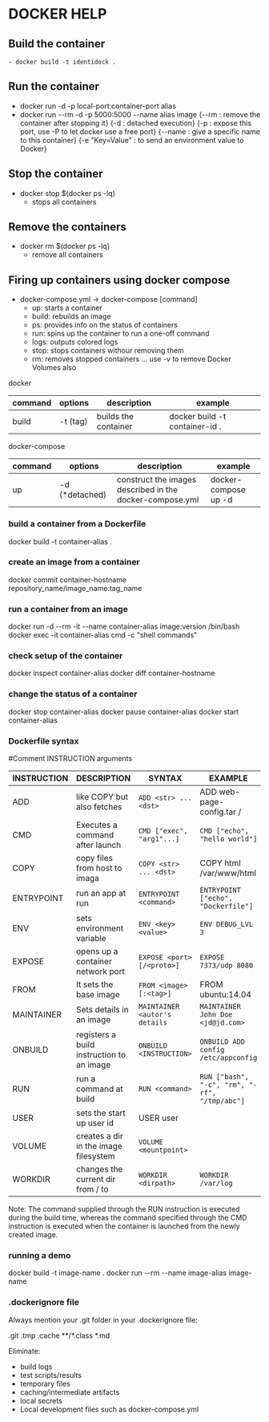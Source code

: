 # DOCKER HELP

## Build the container

    - docker build -t identidock .

## Run the container

- docker run -d -p local-port:container-port alias
- docker run --rm -d -p 5000:5000 --name alias image
        {--rm : remove the container after stopping it}
        {-d : detached execution}
        {-p : expose this port, use -P to let docker use a free port}
        {--name : give a specific name to this container}
        {-e "Key=Value" : to send an environment value to Docker}

## Stop the container

- docker stop $(docker ps -lq)
  - stops all containers

## Remove the containers

- docker rm $(docker ps -lq)
  - remove all containers

## Firing up containers using docker compose

- docker-compose.yml -> docker-compose [command]
  - up: starts a container
  - build: rebuilds an image
  - ps: provides info on the status of containers
  - run: spins up the container to run a one-off command
  - logs: outputs colored logs
  - stop: stops containers withour removing them
  - rm: removes stopped containers ... use -v to remove Docker Volumes also
  
docker

| command | options  | description          | example                        |
| ------- | -------- | -------------------- | ------------------------------ |
| build   | -t (tag) | builds the container | docker build -t container-id . |

docker-compose

| command | options         | description                                              | example              |
| ------- | --------------- | -------------------------------------------------------- | -------------------- |
| up      | -d (\*detached) | construct the images described in the docker-compose.yml | docker-compose up -d |

### build a container from a Dockerfile

docker build -t container-alias .

### create an image from a container

docker commit container-hostname repository_name/image_name:tag_name

### run a container from an image

docker run -d --rm -it --name container-alias image:version /bin/bash
docker exec -it container-alias cmd -c "shell commands"

### check setup of the container

docker inspect container-alias
docker diff container-hostname

### change the status of a container

docker stop container-alias
docker pause container-alias
docker start container-alias

### Dockerfile syntax

 #Comment
 INSTRUCTION arguments

| INSTRUCTION | DESCRIPTION                               | SYNTAX                        | EXAMPLE                                       |
| ----------- | ----------------------------------------- | ----------------------------- | --------------------------------------------- |
| ADD         | like COPY but also fetches                | `ADD <str> ... <dst>`         | ADD web-page-config.tar /                     |
| CMD         | Executes a command after launch           | `CMD ["exec", "arg1"...]`     | `CMD ["echo", "hello world"]`                 |
| COPY        | copy files from host to imaga             | `COPY <str> ... <dst>`        | COPY html /var/www/html                       |
| ENTRYPOINT  | run an app at run                         | `ENTRYPOINT <command>`        | `ENTRYPOINT ["echo", "Dockerfile"]`           |
| ENV         | sets environment variable                 | `ENV <key> <value>`           | `ENV DEBUG_LVL 3`                             |
| EXPOSE      | opens up a container network port         | `EXPOSE <port>[/<proto>]`     | `EXPOSE 7373/udp 8080`                        |
| FROM        | It sets the base image                    | `FROM <image>[:<tag>]`        | FROM ubuntu:14.04                             |
| MAINTAINER  | Sets details in an image                  | `MAINTAINER <autor's details` | `MAINTAINER John Doe <jd@jd.com>`             |
| ONBUILD     | registers a build instruction to an image | `ONBUILD <INSTRUCTION>`       | `ONBUILD ADD config /etc/appconfig`           |
| RUN         | run a command at build                    | `RUN <command>`               | `RUN ["bash", "-c", "rm", "-rf", "/tmp/abc"]` |
| USER        | sets the start up user id                 | USER user                     |                                               |
| VOLUME      | creates a dir in the image filesystem     | `VOLUME <mountpoint>`         |                                               |
| WORKDIR     | changes the current dir from / to         | `WORKDIR <dirpath>`           | `WORKDIR /var/log`                            |

Note: The command supplied through the RUN instruction is executed during the build time,
whereas the command specified through the CMD instruction is executed when the
container is launched from the newly created image.

### running a demo

docker build -t image-name .
docker run --rm --name image-alias image-name

### .dockerignore file

Always mention your .git folder in your .dockerignore file:

.git
.tmp
.cache
**/*.class
*.md

Eliminate:

- build logs
- test scripts/results
- temporary files
- caching/intermediate artifacts
- local secrets
- Local development files such as docker-compose.yml
